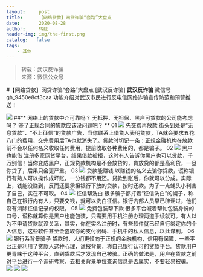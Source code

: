 ```yaml
---
layout:     post
title:      【网络贷款】网贷诈骗“套路”大盘点
date:       2020-08-28
author:     转载
header-img: img/the-first.png
catalog:   false
tags:
    - 其他
---
```


<blockquote><p>转载：武汉反诈骗<br>
来源：微信公众号</p></blockquote>

#【网络贷款】网贷诈骗“套路”大盘点
[武汉反诈骗]
**武汉反诈骗**
微信号gh_9450e8cf3caa
功能介绍对武汉市民进行反电信网络诈骗宣传防范和预警推送！

![]({{site.baseurl}}/postimg/cI5tqDlxgPLK9ZGcnwOuGjCchqNE4tUY21pjq4ibicg4jMzAQvaVsddoNDSsaZviaQwMd2x3FgGI1JMKFMJXDkUPQ.gif)
##**
网络上的贷款中介可靠吗？
无抵押、无担保、黑户可贷款的公司能考虑吗？
签了正规合同的贷款应该没问题吧？
**
01
![]({{site.baseurl}}/postimg/cI5tqDlxgPLK9ZGcnwOuGjCchqNE4tUYoKpQfic58a1kuyiaWhpn25SkHQXhQN04zcadBetOtXh6MlIL1gEPNEeQ.gif)
先交费再放款
街头到处是“无息贷款”、“不上征信”的贷款广告，当你联系上借贷人表明贷款，TA就会要求五花八门的费用，交完费用后TA也就消失了。贷款时切记一条：正规金融机构在放款前不会以任何名义收取任何费用，提前收取各种费用的，都是骗子。
02
![]({{site.baseurl}}/postimg/cI5tqDlxgPLK9ZGcnwOuGjCchqNE4tUYoKpQfic58a1kuyiaWhpn25SkHQXhQN04zcadBetOtXh6MlIL1gEPNEeQ.gif)
黑户也能借
注册多家网贷平台，结果借款被拒，这时有人告诉你黑户也可以贷款，千万别信！当你变成黑户，正规贷款机构是不会放贷的，肯放贷的都是高利贷，一旦你贷了，后果只会更严重。
03
![]({{site.baseurl}}/postimg/cI5tqDlxgPLK9ZGcnwOuGjCchqNE4tUYoKpQfic58a1kuyiaWhpn25SkHQXhQN04zcadBetOtXh6MlIL1gEPNEeQ.gif)
贷款能赚钱
以赚钱的名义去骗你贷款，谎称银行有熟人可以操作成坏账，一分钱都不用还。贷款到账后，你就可以分成。实际上，钱能没赚到，反而还要承担银行下放的贷款，按时还款。为了一点蝇头小利害了自己，实在不可取。
04
![]({{site.baseurl}}/postimg/cI5tqDlxgPLK9ZGcnwOuGjCchqNE4tUYoKpQfic58a1kuyiaWhpn25SkHQXhQN04zcadBetOtXh6MlIL1gEPNEeQ.gif)
征信帮洗白
很多骗子都打着“征信洗白”的幌子，称自己在银行内有人，只要交钱，就可以洗白征信。银行内部人员早已辟谣过，他们没有消除征信记录的权限。
05
![]({{site.baseurl}}/postimg/cI5tqDlxgPLK9ZGcnwOuGjCchqNE4tUYoKpQfic58a1kuyiaWhpn25SkHQXhQN04zcadBetOtXh6MlIL1gEPNEeQ.gif)
免费包装帮下款
很多平台喊着帮忙包装身份的口号，谎称就算你是黑户也能包装，只需要用手机注册办理两道手续就可。有人以为不申请贷款就没关系，其实，你在实名注册时，有些软件就已经自行绑定你的个人信息，这些软件甚至会盗取你的支付密码、手机中的私人信息，以此谋利。
06
![]({{site.baseurl}}/postimg/cI5tqDlxgPLK9ZGcnwOuGjCchqNE4tUYoKpQfic58a1kuyiaWhpn25SkHQXhQN04zcadBetOtXh6MlIL1gEPNEeQ.gif)
银行系背景骗子
贷款时，人们更倾向于正规的金融机构，信用有保障，一些平台正是利用了贷款人这种心理，谎报背景，称自己银行认可的贷款平台。贷款用户更青睐于这种平台，直到贷款后才发现自己被骗。正确的做法是，用户在贷款之前对平台进行一个调研考察，去相关背景单位查询信息是否属实，不要轻易被骗。
![]({{site.baseurl}}/postimg/cI5tqDlxgPLK9ZGcnwOuGjCchqNE4tUYoKpQfic58a1kuyiaWhpn25SkHQXhQN04zcadBetOtXh6MlIL1gEPNEeQ.gif)
![]({{site.baseurl}}/postimg/cI5tqDlxgPLK9ZGcnwOuGjCchqNE4tUYGERTzMHzC6eNQKjv5BjV4TE0askSyA4BqgWic1pnjWVVS801ZMJhqSQ.png)
![]({{site.baseurl}}/postimg/8wBAcE4t1v7QicpXwCq49LvXmicaFsB7oSOmaNEsE7CJcSdpU60BfDlPwMM5IZZ7CmdfXiazQesUcNcH7Z5OhPFOA.jpeg)
